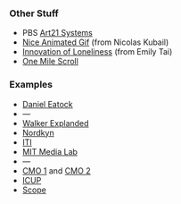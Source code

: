### Other Stuff
- PBS [Art21 Systems](http://video.pbs.org/video/1281771991/)
- [Nice Animated Gif](http://samchirnside.tumblr.com/post/64987840204) (from Nicolas Kubail)
- [Innovation of Loneliness](http://www.youtube.com/watch?v=c6Bkr_udado) (from Emily Tai)
- [One Mile Scroll](http://www.onemilescroll.com/)

### Examples
- [Daniel Eatock](http://eatock.com)
- &mdash;
- [Walker Explanded](http://www.youtube.com/watch?v=PzmaYWtYTYM)
- [Nordkyn](http://neue.no/index.asp?id=27415)
- [ITI](http://www.behance.net/gallery/ITI/403960)
- [MIT Media Lab](https://vimeo.com/20250134)
- &mdash;
- [CMO 1](https://vimeo.com/63039558) and [CMO 2](https://vimeo.com/63039557)
- [ICUP](https://vimeo.com/63039556)
- [Scope](https://vimeo.com/63039559)

